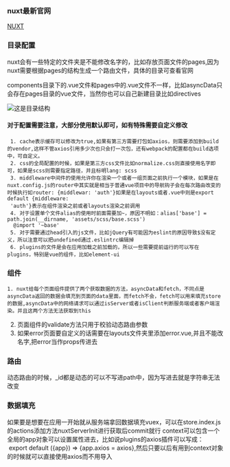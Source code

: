### nuxt最新官网
[NUXT](https://nuxtjs.org/)
### 目录配置
nuxt会有一些特定的文件夹是不能修改名字的，比如存放页面文件的pages,因为nuxt需要根据pages的结构生成一个路由文件，具体的目录可查看官网

components目录下的.vue文件和pages中的.vue文件不一样，比如asyncData只会存在pages目录的vue文件，当然你也可以自己新建目录比如directives

![这是目录结构](../../md-img/dir.png)
#### 对于配置需要注意，大部分使用默认即可，如有特殊需要自定义修改
     1. cache表示缓存可以修改为true,如果有第三方需要打包如axios，则需要添加到build的vendor,这样不管axios引用多少次也只会打一次包，还有webpack的配置都在build选项中，可自定义。
     2. css的全局配置的时候，如果是第三方css文件比如normalize.css则直接使用名字即可，如果是scss则需要指定路径，并且标明lang: scss
     3. middleware中间件的使用允许你在渲染一个或者一组页面之前执行一个模块，如果是在nuxt.config.js的router中其实就是相当于普通vue项目中的导航钩子会在每次路由改变的时候执行如router: {middlewar: 'auth'}如果是在layouts或者.vue中则是export default {middleware: 
     'auth'}表示在组件渲染之前或者layouts渲染之前调用
     4. 对于设置单个文件alias的使用时前面需要加~，原因不明如：alias['base'] = path.join(__dirname, 'assets/scss/base.scss')
      @import '~base'
     5. 对于需要通过head引入的js文件，比如jQuery有可能因为eslint的原因导致$没有定义，所以注意可以把undefined通过.eslintrc编辑掉
     6. plugins的文件是会在应用加载之前加载的，所以一些需要提前运行的可以写在plugins，特别是vue的组件，比如element-ui
### 组件
    1. nuxt给每个页面组件提供了两个获取数据的方法，asyncData和fetch，不同点是asyncData返回的数据会填充到页面的data里面，而fetch不会，fetch可以用来填充store的数据,asyncData中的网络请求可以通过isServer或者isClient判断服务端或者客户端渲染。并且这两个方法无法获取到this
2. 页面组件的validate方法只用于校验动态路由参数
3. 如果error页面要自定义的话需要在layouts文件夹里添加error.vue,并且不能改名字,把error当作props传进去
### 路由
动态路由的时候，_id都是动态的可以不写进path中，因为写进去就是字符串无法改变
### 数据填充
如果要是想要在应用一开始就从服务端拿回数据填充vuex，可以在store.index.js的actions添加方法nuxtServerInit进行获取后commit就行
context可以包含一个全局的app对象可以设置属性进去，比如说plugins的axios插件可以写成：
  export default ({app}) => {app.axios = axios},然后只要以后有用到context对象的时候就可以直接使用axios而不用导入
